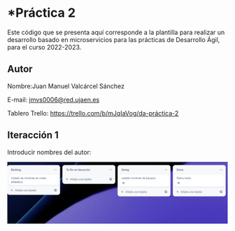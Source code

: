 # *Práctica 2

Este código que se presenta aquí corresponde a la plantilla para realizar un desarrollo basado en microservicios para las prácticas de Desarrollo Ágil, para el curso 2022-2023.


## Autor

Nombre:Juan Manuel Valcárcel Sánchez

E-mail: jmvs0006@red.ujaen.es
   
Tablero Trello: https://trello.com/b/mJqIaVog/da-práctica-2

## Iteracción 1

Introducir nombres del autor:

![Pantalla de inicio de la aplicación](./assets/img/mostrar-autor.png)